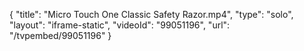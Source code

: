 {
    "title": "Micro Touch One Classic Safety Razor.mp4",
    "type": "solo",
    "layout": "iframe-static",
    "videoId": "99051196",
    "url": "\/tvpembed\/99051196"
}